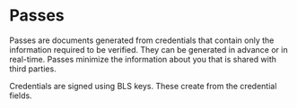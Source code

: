 # Passes
Passes are documents generated from credentials that contain only the information required to be verified. They can be generated in advance or in real-time. Passes minimize the information about you that is shared with third parties.

Credentials are signed using BLS keys. These create from the credential fields. 

